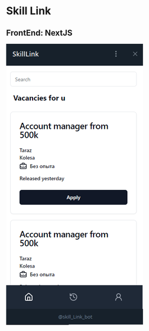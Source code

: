 # Skill Link

## FrontEnd: NextJS

<img src="https://github.com/ernurtorekul/hack_front/blob/main/Screenshot_2.png" />

